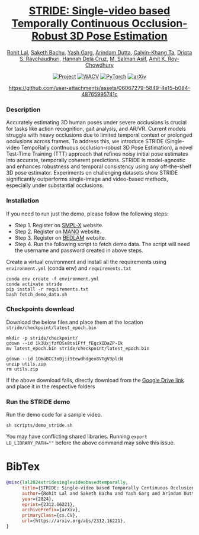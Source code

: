 <div align="center">
    
# [STRIDE: Single-video based Temporally Continuous Occlusion-Robust 3D Pose Estimation](https://arxiv.org/abs/2312.16221)
[Rohit Lal](https://rohitlal.net/), [Saketh Bachu](https://sakethbachu.github.io/), [Yash Garg](https://www.linkedin.com/in/yash-garg-881b73137/), [Arindam Dutta](https://www.linkedin.com/in/arindam-dutta-a07451292/), [Calvin-Khang Ta](https://www.linkedin.com/in/calvin-khang-ta/), [Dripta S. Raychaudhuri](https://driptarc.github.io/), [Hannah Dela Cruz](https://www.linkedin.com/in/hannah-dela-cruz-4a973725a/), [M. Salman Asif](https://intra.ece.ucr.edu/~sasif/), [Amit K. Roy-Chowdhury](https://vcg.ece.ucr.edu/amit)

[![Project](https://img.shields.io/badge/Project-Page-blue)](https://sites.google.com/ucr.edu/stride/home) 
<a href="https://wacv2025.thecvf.com/"><img alt="WACV" src="https://img.shields.io/badge/2025-WACV-9d4edd"></a> <a href="https://pytorch.org/get-started/locally/"><img alt="PyTorch" src="https://img.shields.io/badge/PyTorch-ee4c2c?logo=pytorch&logoColor=white"></a> [![arXiv](https://img.shields.io/badge/arXiv-2312.16221-b31b1b.svg)](https://arxiv.org/abs/2312.16221) 

https://github.com/user-attachments/assets/06067279-5849-4e15-b084-48765995741c

</div>

### Description

Accurately estimating 3D human poses under severe occlusions is crucial for tasks like action recognition, gait analysis, and AR/VR. Current models struggle with heavy occlusions due to limited temporal context or prolonged occlusions across frames. To address this, we introduce STRIDE (Single-video TempoRally contInuous occlusion-robust 3D Pose Estimation), a novel Test-Time Training (TTT) approach that refines noisy initial pose estimates into accurate, temporally coherent predictions. STRIDE is model-agnostic and enhances robustness and temporal consistency using any off-the-shelf 3D pose estimator. Experiments on challenging datasets show STRIDE significantly outperforms single-image and video-based methods, especially under substantial occlusions.

### Installation

If you need to run just the demo, please follow the following steps:
- Step 1. Register on [SMPL-X](https://smpl-x.is.tue.mpg.de/) website.
- Step 2. Register on [MANO](https://mano.is.tue.mpg.de/) website.
- Step 3. Register on [BEDLAM](https://bedlam.is.tue.mpg.de/) website.
- Step 4. Run the following script to fetch demo data. The script will need the username and password created in above steps.


Create a virtual environment and install all the requirements using `environment.yml` (conda env) and `requirements.txt`

    conda env create -f environment.yml
    conda activate stride
    pip install -r requirements.txt
    bash fetch_demo_data.sh

### Checkpoints download

Download the below files and place them at the location `stride/checkpoint/latest_epoch.bin` 

    mkdir -p stride/checkpoint/
    gdown --id 1k3UxjfzfDSs8ts1Fff_fEgcXIDaZP-Ik
    mv latest_epoch.bin stride/checkpoint/latest_epoch.bin

    gdown --id 1OmaBCC3oBjii9Eewdhdgeo8VTgV3plcN
    unzip utils.zip
    rm utils.zip

If the above download fails, directly download from the [Google Drive link](https://drive.google.com/drive/folders/1ml4rT4jnfPDWFGLf34uTml24nzE1LcuV?usp=drive_link) and place it in the respective folders

### Run the STRIDE demo
Run the demo code for a sample video. 
```
sh scripts/demo_stride.sh
```

You may have conflicting shared libraries. Running `export LD_LIBRARY_PATH=""` before the above command may solve this issue.

# **BibTex**
```bibtex
@misc{lal2024stridesinglevideobasedtemporally,
      title={STRIDE: Single-video based Temporally Continuous Occlusion-Robust 3D Pose Estimation}, 
      author={Rohit Lal and Saketh Bachu and Yash Garg and Arindam Dutta and Calvin-Khang Ta and Dripta S. Raychaudhuri and Hannah Dela Cruz and M. Salman Asif and Amit K. Roy-Chowdhury},
      year={2024},
      eprint={2312.16221},
      archivePrefix={arXiv},
      primaryClass={cs.CV},
      url={https://arxiv.org/abs/2312.16221}, 
}
